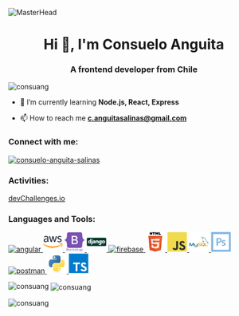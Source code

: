![MasterHead](https://png.pngtree.com/thumb_back/fw800/back_our/20190620/ourmid/pngtree-baby-diaper-promotion-banner-image_144383.jpg)
<h1 align="center">Hi 👋, I'm Consuelo Anguita</h1>
<h3 align="center">A frontend developer from Chile</h3>

<p align="left"> <img src="https://komarev.com/ghpvc/?username=consuang&label=Profile%20views&color=0e75b6&style=flat" alt="consuang" /> </p>

- 🌱 I’m currently learning **Node.js, React, Express**

- 📫 How to reach me **c.anguitasalinas@gmail.com**

<h3 align="left">Connect with me:</h3>
<p align="left">
<a href="https://linkedin.com/in/consuelo-anguita-salinas" target="blank"><img align="center" src="https://raw.githubusercontent.com/rahuldkjain/github-profile-readme-generator/master/src/images/icons/Social/linked-in-alt.svg" alt="consuelo-anguita-salinas" height="30" width="40" /></a>
</p>

<h3 align="left">Activities:</h3>
<p align="left">
<a href="https://devchallenges.io/portfolio/ConsuAng" target="blank">devChallenges.io
</a>
</p>

<h3 align="left">Languages and Tools:</h3>
<p align="left"> <a href="https://angular.io" target="_blank" rel="noreferrer"> <img src="https://angular.io/assets/images/logos/angular/angular.svg" alt="angular" width="40" height="40"/> </a> <a href="https://aws.amazon.com" target="_blank" rel="noreferrer"> <img src="https://raw.githubusercontent.com/devicons/devicon/master/icons/amazonwebservices/amazonwebservices-original-wordmark.svg" alt="aws" width="40" height="40"/> </a> <a href="https://getbootstrap.com" target="_blank" rel="noreferrer"> <img src="https://raw.githubusercontent.com/devicons/devicon/master/icons/bootstrap/bootstrap-plain-wordmark.svg" alt="bootstrap" width="40" height="40"/> </a> <a href="https://www.djangoproject.com/" target="_blank" rel="noreferrer"> <img src="https://raw.githubusercontent.com/devicons/devicon/master/icons/django/django-original.svg" alt="django" width="40" height="40"/> </a> <a href="https://firebase.google.com/" target="_blank" rel="noreferrer"> <img src="https://www.vectorlogo.zone/logos/firebase/firebase-icon.svg" alt="firebase" width="40" height="40"/> </a> <a href="https://www.w3.org/html/" target="_blank" rel="noreferrer"> <img src="https://raw.githubusercontent.com/devicons/devicon/master/icons/html5/html5-original-wordmark.svg" alt="html5" width="40" height="40"/> </a> <a href="https://developer.mozilla.org/en-US/docs/Web/JavaScript" target="_blank" rel="noreferrer"> <img src="https://raw.githubusercontent.com/devicons/devicon/master/icons/javascript/javascript-original.svg" alt="javascript" width="40" height="40"/> </a> <a href="https://www.mysql.com/" target="_blank" rel="noreferrer"> <img src="https://raw.githubusercontent.com/devicons/devicon/master/icons/mysql/mysql-original-wordmark.svg" alt="mysql" width="40" height="40"/> </a> <a href="https://www.photoshop.com/en" target="_blank" rel="noreferrer"> <img src="https://raw.githubusercontent.com/devicons/devicon/master/icons/photoshop/photoshop-line.svg" alt="photoshop" width="40" height="40"/> </a> <a href="https://postman.com" target="_blank" rel="noreferrer"> <img src="https://www.vectorlogo.zone/logos/getpostman/getpostman-icon.svg" alt="postman" width="40" height="40"/> </a> <a href="https://www.python.org" target="_blank" rel="noreferrer"> <img src="https://raw.githubusercontent.com/devicons/devicon/master/icons/python/python-original.svg" alt="python" width="40" height="40"/> </a> <a href="https://www.typescriptlang.org/" target="_blank" rel="noreferrer"> <img src="https://raw.githubusercontent.com/devicons/devicon/master/icons/typescript/typescript-original.svg" alt="typescript" width="40" height="40"/> </a> </p>

<p><img align="left" src="https://github-readme-stats.vercel.app/api/top-langs?username=consuang&show_icons=true&locale=en&layout=compact" alt="consuang" /></p>

<p>&nbsp;<img align="center" src="https://github-readme-stats.vercel.app/api?username=consuang&show_icons=true&locale=en" alt="consuang" /></p>

<p><img align="center" src="https://github-readme-streak-stats.herokuapp.com/?user=consuang&" alt="consuang" /></p>
